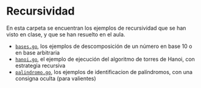 # Recursividad

En esta carpeta se encuentran los ejemplos de recursividad que se han visto en
clase, y que se han resuelto en el aula.

- [`bases.go`](bases.go), los ejemplos de descomposición de un número en base 10
  o en base arbitraria
- [`hanoi.go`](hanoi.go), el ejemplo de ejecución del algoritmo de torres de
  Hanoi, con estrategia recursiva
- [`palindromo.go`](palindromo.go), los ejemplos de identificacion de
  palíndromos, con una consigna oculta (para valientes)